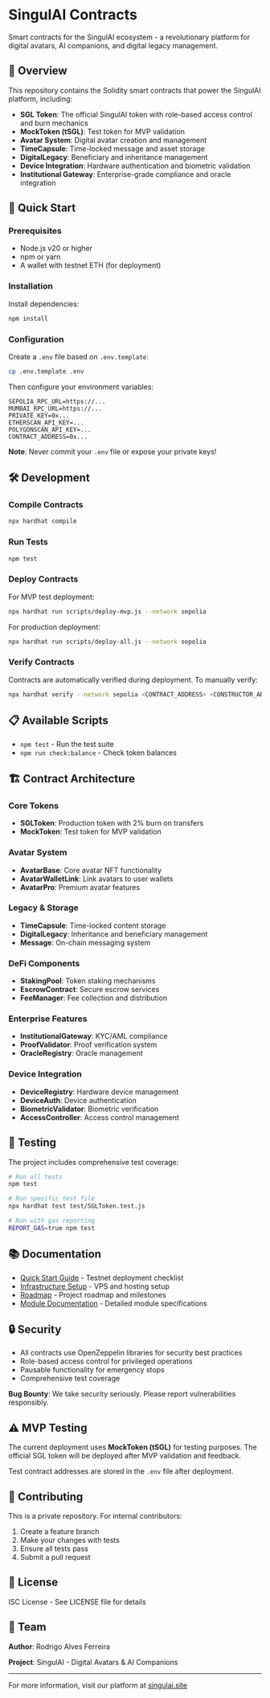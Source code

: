 # SingulAI Contracts

Smart contracts for the SingulAI ecosystem - a revolutionary platform for digital avatars, AI companions, and digital legacy management.

## 🌟 Overview

This repository contains the Solidity smart contracts that power the SingulAI platform, including:

- **SGL Token**: The official SingulAI token with role-based access control and burn mechanics
- **MockToken (tSGL)**: Test token for MVP validation
- **Avatar System**: Digital avatar creation and management
- **TimeCapsule**: Time-locked message and asset storage
- **DigitalLegacy**: Beneficiary and inheritance management
- **Device Integration**: Hardware authentication and biometric validation
- **Institutional Gateway**: Enterprise-grade compliance and oracle integration

## 🚀 Quick Start

### Prerequisites

- Node.js v20 or higher
- npm or yarn
- A wallet with testnet ETH (for deployment)

### Installation

Install dependencies:

```bash
npm install
```

### Configuration

Create a `.env` file based on `.env.template`:

```bash
cp .env.template .env
```

Then configure your environment variables:

```env
SEPOLIA_RPC_URL=https://...
MUMBAI_RPC_URL=https://...
PRIVATE_KEY=0x...
ETHERSCAN_API_KEY=...
POLYGONSCAN_API_KEY=...
CONTRACT_ADDRESS=0x...
```

**Note**: Never commit your `.env` file or expose your private keys!

## 🛠️ Development

### Compile Contracts

```bash
npx hardhat compile
```

### Run Tests

```bash
npm test
```

### Deploy Contracts

For MVP test deployment:

```bash
npx hardhat run scripts/deploy-mvp.js --network sepolia
```

For production deployment:

```bash
npx hardhat run scripts/deploy-all.js --network sepolia
```

### Verify Contracts

Contracts are automatically verified during deployment. To manually verify:

```bash
npx hardhat verify --network sepolia <CONTRACT_ADDRESS> <CONSTRUCTOR_ARGS>
```

## 📋 Available Scripts

- `npm test` - Run the test suite
- `npm run check:balance` - Check token balances

## 🏗️ Contract Architecture

### Core Tokens
- **SGLToken**: Production token with 2% burn on transfers
- **MockToken**: Test token for MVP validation

### Avatar System
- **AvatarBase**: Core avatar NFT functionality
- **AvatarWalletLink**: Link avatars to user wallets
- **AvatarPro**: Premium avatar features

### Legacy & Storage
- **TimeCapsule**: Time-locked content storage
- **DigitalLegacy**: Inheritance and beneficiary management
- **Message**: On-chain messaging system

### DeFi Components
- **StakingPool**: Token staking mechanisms
- **EscrowContract**: Secure escrow services
- **FeeManager**: Fee collection and distribution

### Enterprise Features
- **InstitutionalGateway**: KYC/AML compliance
- **ProofValidator**: Proof verification system
- **OracleRegistry**: Oracle management

### Device Integration
- **DeviceRegistry**: Hardware device management
- **DeviceAuth**: Device authentication
- **BiometricValidator**: Biometric verification
- **AccessController**: Access control management

## 🧪 Testing

The project includes comprehensive test coverage:

```bash
# Run all tests
npm test

# Run specific test file
npx hardhat test test/SGLToken.test.js

# Run with gas reporting
REPORT_GAS=true npm test
```

## 📚 Documentation

- [Quick Start Guide](README-short.md) - Testnet deployment checklist
- [Infrastructure Setup](docs/infrastructure/) - VPS and hosting setup
- [Roadmap](docs/ROADMAP.md) - Project roadmap and milestones
- [Module Documentation](docs/modules/) - Detailed module specifications

## 🔒 Security

- All contracts use OpenZeppelin libraries for security best practices
- Role-based access control for privileged operations
- Pausable functionality for emergency stops
- Comprehensive test coverage

**Bug Bounty**: We take security seriously. Please report vulnerabilities responsibly.

## ⚠️ MVP Testing

The current deployment uses **MockToken (tSGL)** for testing purposes. The official SGL token will be deployed after MVP validation and feedback.

Test contract addresses are stored in the `.env` file after deployment.

## 🤝 Contributing

This is a private repository. For internal contributors:

1. Create a feature branch
2. Make your changes with tests
3. Ensure all tests pass
4. Submit a pull request

## 📄 License

ISC License - See LICENSE file for details

## 👥 Team

**Author**: Rodrigo Alves Ferreira

**Project**: SingulAI - Digital Avatars & AI Companions

---

For more information, visit our platform at [singulai.site](https://singulai.site)
